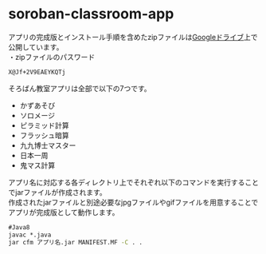 # soroban-classroom-app

アプリの完成版とインストール手順を含めたzipファイルは[Googleドライブ](https://drive.google.com/file/d/1-ixNmLe1P8_29NK-4mRvHs6dXiQ1gIMI/view?usp=sharing)上で公開しています。<br>
・zipファイルのパスワード
```cmd
X@Jf+2V9EAEYKQTj
```

そろばん教室アプリは全部で以下の7つです。
- かずあそび
- ソロメージ
- ピラミッド計算
- フラッシュ暗算
- 九九博士マスター
- 日本一周
- 鬼マス計算

アプリ名に対応する各ディレクトリ上でそれぞれ以下のコマンドを実行することでjarファイルが作成されます。<br>
作成されたjarファイルと別途必要なjpgファイルやgifファイルを用意することでアプリが完成版として動作します。

```cmd
#Java8
javac *.java
jar cfm アプリ名.jar MANIFEST.MF -C . .
```
